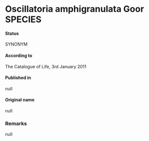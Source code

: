 Oscillatoria amphigranulata Goor SPECIES
=======

#### Status
SYNONYM

#### According to
The Catalogue of Life, 3rd January 2011

#### Published in
null

#### Original name
null

### Remarks
null